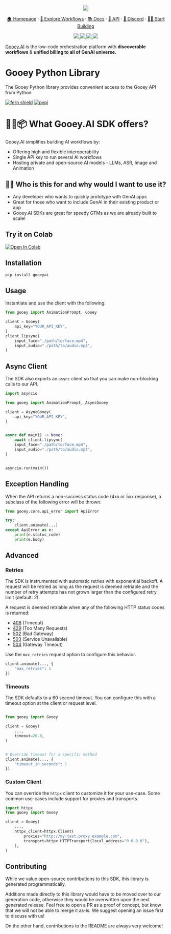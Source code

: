 <h3 align="center">
  <img src="https://storage.googleapis.com/dara-c1b52.appspot.com/daras_ai/media/cdc58fe0-2da1-11ef-84df-02420a0001f4/githubbanner.png"
  />
</h3>
<p align="center">
  <a href="https://gooey.ai">🏠 Homepage</a> ·
  <a href="https://gooey.ai/explore">👾 Explore Workflows</a> ·
  <a href="https://gooey.ai/docs">📚 Docs</a> ·
  <a href="https://gooey.ai/api">🤖 API</a> ·
  <a href="https://gooey.ai/discord">🛟 Discord</a> ·
  <a href="https://gooey.ai/account">💃🏾 Start Building</a>
</p>

<div>
  <p align="center">
    <a
    href="https://x.com/GooeyAI">
        <img src="https://img.shields.io/badge/X/Twitter-000000?style=for-the-badge&logo=x&logoColor=white" />
    </a>
    <a href="https://in.linkedin.com/company/gooeyai">
        <img src="https://img.shields.io/badge/LinkedIn-0077B5?style=for-the-badge&logo=linkedin&logoColor=white" />
    </a>
    <a href="https://gooey.ai/discord">
        <img src="https://img.shields.io/badge/Discord-5865F2?style=for-the-badge&logo=discord&logoColor=white" />
    </a>
    <a href="https://www.youtube.com/@gooeyai">
        <img src="https://img.shields.io/badge/YouTube-FF0000?style=for-the-badge&logo=youtube&logoColor=white" />
    </a>
 </p>
</div>

[Gooey.AI](http://gooey.ai/) is the low-code orchestration platform with **discoverable workflows** & **unified billing to all of GenAI universe.** 

# Gooey Python Library

The Gooey Python library provides convenient access to the Gooey API from Python.

[![fern shield](https://img.shields.io/badge/%F0%9F%8C%BF-SDK%20generated%20by%20Fern-brightgreen)](https://github.com/fern-api/fern)
[![pypi](https://img.shields.io/pypi/v/gooeyai)](https://pypi.python.org/pypi/gooeyai)

# 🤖🐍📦 What Gooey.AI SDK offers?

Gooey.AI simplifies building AI workflows by:
- Offering high and flexible interoperability
- Single API key to run several AI workflows
- Hosting private and open-source AI models - LLMs, ASR, Image and Animation

## 🧑‍💻 Who is this for and why would I want to use it?

- Any developer who wants to quickly prototype with GenAI apps
- Great for those who want to include GenAI in their existing product or app
- Gooey.AI SDKs are great for speedy GTMs as we are already built to scale! 
  
## Try it on Colab

[![Open In Colab](https://colab.research.google.com/assets/colab-badge.svg)](https://colab.research.google.com/drive/1EH8zh_zPZgyksR9uitGSO_iXn0JU-JmD?usp=sharing)

## Installation

```sh
pip install gooeyai
```

## Usage

Instantiate and use the client with the following:

```python
from gooey import AnimationPrompt, Gooey

client = Gooey(
    api_key="YOUR_API_KEY",
)
client.lipsync(
    input_face="./path/to/face.mp4",
    input_audio="./path/to/audio.mp3",
)
```

## Async Client

The SDK also exports an `async` client so that you can make non-blocking calls to our API.

```python
import asyncio

from gooey import AnimationPrompt, AsyncGooey

client = AsyncGooey(
    api_key="YOUR_API_KEY",
)


async def main() -> None:
    await client.lipsync(
    input_face="./path/to/face.mp4",
    input_audio="./path/to/audio.mp3",
)


asyncio.run(main())
```

## Exception Handling

When the API returns a non-success status code (4xx or 5xx response), a subclass of the following error
will be thrown.

```python
from gooey.core.api_error import ApiError

try:
    client.animate(...)
except ApiError as e:
    print(e.status_code)
    print(e.body)
```

## Advanced

### Retries

The SDK is instrumented with automatic retries with exponential backoff. A request will be retried as long
as the request is deemed retriable and the number of retry attempts has not grown larger than the configured
retry limit (default: 2).

A request is deemed retriable when any of the following HTTP status codes is returned:

- [408](https://developer.mozilla.org/en-US/docs/Web/HTTP/Status/408) (Timeout)
- [429](https://developer.mozilla.org/en-US/docs/Web/HTTP/Status/429) (Too Many Requests)
- [502](https://developer.mozilla.org/en-US/docs/Web/HTTP/Status/502) (Bad Gateway)
- [503](https://developer.mozilla.org/en-US/docs/Web/HTTP/Status/503) (Service Unavailable)
- [504](https://developer.mozilla.org/en-US/docs/Web/HTTP/Status/504) (Gateway Timeout)

Use the `max_retries` request option to configure this behavior.

```python
client.animate(..., {
    "max_retries": 1
})
```

### Timeouts

The SDK defaults to a 60 second timeout. You can configure this with a timeout option at the client or request level.

```python

from gooey import Gooey

client = Gooey(
    ...,
    timeout=20.0,
)


# Override timeout for a specific method
client.animate(..., {
    "timeout_in_seconds": 1
})
```

### Custom Client

You can override the `httpx` client to customize it for your use-case. Some common use-cases include support for proxies
and transports.
```python
import httpx
from gooey import Gooey

client = Gooey(
    ...,
    httpx_client=httpx.Client(
        proxies="http://my.test.proxy.example.com",
        transport=httpx.HTTPTransport(local_address="0.0.0.0"),
    ),
)
```

## Contributing

While we value open-source contributions to this SDK, this library is generated programmatically.

Additions made directly to this library would have to be moved over to our generation code, otherwise they would be overwritten upon the next generated release. Feel free to open a PR as a proof of concept, but know that we will not be able to merge it as-is. We suggest opening an issue first to discuss with us!

On the other hand, contributions to the README are always very welcome!

